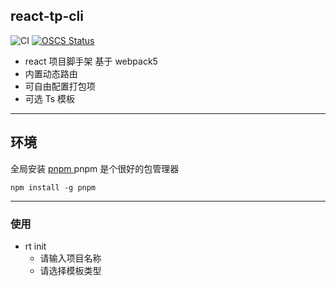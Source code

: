 ## react-tp-cli

![CI](https://github.com/Hitotsubashi/cicd-study/actions/workflows/ci.yml/badge.svg)
[![OSCS Status](https://www.oscs1024.com/platform/badge/wanpan11/react-template-cli.svg?size=small)](https://www.oscs1024.com/project/wanpan11/react-template-cli?ref=badge_small)

- react 项目脚手架 基于 webpack5
- 内置动态路由
- 可自由配置打包项
- 可选 Ts 模板

---

## 环境

全局安装 <a href="https://pnpm.io/"> pnpm </a>
pnpm 是个很好的包管理器

```
npm install -g pnpm
```

---

### 使用

- rt init
  - 请输入项目名称
  - 请选择模板类型
